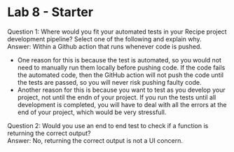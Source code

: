 # Lab 8 - Starter

Question 1: Where would you fit your automated tests in your Recipe project development pipeline? Select one of the following and explain why.<br>
Answer: Within a Github action that runs whenever code is pushed.
- One reason for this is because the test is automated, so you would not need to manually run them locally before pushing code. If the code fails the automated code, then the GitHub action will not push the code until the tests are passed, so you will never risk pushing faulty code.
- Another reason for this is because you want to test as you develop your project, not until the endn of your project. If you run the tests until all development is completed, you will have to deal with all the errors at the end of your project, which would be very stressfull.

Question 2: Would you use an end to end test to check if a function is returning the correct output?<br>
Answer: No, returning the correct output is not a UI concern.
